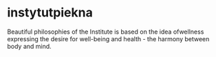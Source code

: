 instytutpiekna
==============

Beautiful philosophies of the Institute is based on the idea of ​​wellness expressing the desire for well-being and health - the harmony between body and mind.